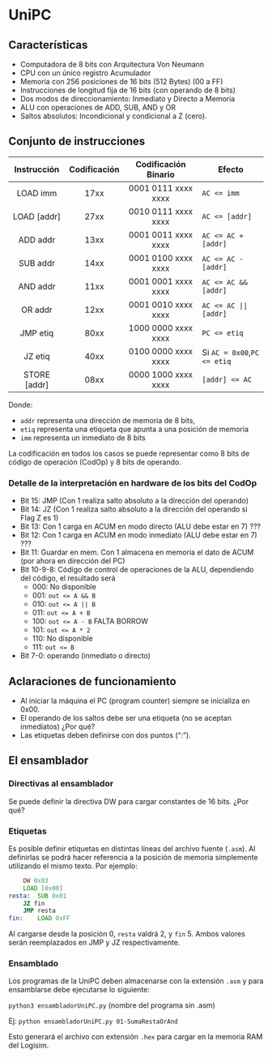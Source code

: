 # UniPC

## Características

- Computadora de 8 bits con Arquitectura Von Neumann
- CPU con un único registro Acumulador
- Memoria con 256 posiciones de 16 bits (512 Bytes) (00 a FF)
- Instrucciones de longitud fija de 16 bits (con operando de 8 bits)
- Dos modos de direccionamiento: Inmediato y Directo a Memoria
- ALU con operaciones de ADD, SUB, AND y OR 
- Saltos absolutos: Incondicional y condicional a Z (cero). 

## Conjunto de instrucciones

| Instrucción  | Codificación | Codificación Binario | Efecto                                            |
|:------------:|:------------:|:--------------------:|---------------------------------------------------|
|  LOAD imm    |     17xx     | 0001 0111 xxxx xxxx  | <code>AC <= imm</code>                            |
| LOAD [addr]  |     27xx     | 0010 0111 xxxx xxxx  | <code>AC <= [addr]</code>                         |
|   ADD addr   |     13xx     | 0001 0011 xxxx xxxx  | <code>AC <= AC + [addr]</code>                    |
|   SUB addr   |     14xx     | 0001 0100 xxxx xxxx  | <code>AC <= AC - [addr]</code>                    |
|   AND addr   |     11xx     | 0001 0001 xxxx xxxx  | <code>AC <= AC && [addr]</code>                   |
|   OR addr    |     12xx     | 0001 0010 xxxx xxxx  | <code>AC <= AC &vert;&vert; [addr]</code>         |
|   JMP etiq   |     80xx     | 1000 0000 xxxx xxxx  | <code>PC <= etiq</code>                           |
|   JZ etiq    |     40xx     | 0100 0000 xxxx xxxx  | Si <code>AC = 0x00</code>,<code>PC <= etiq</code> |
| STORE [addr] |     08xx     | 0000 1000 xxxx xxxx  | <code>[addr] <= AC</code>                         |

Donde:
 - `addr` representa una dirección de memoria de 8 bits, 
 - `etiq` representa una etiqueta que apunta a una posición de memoria
 - `imm` representa un inmediato de 8 bits

La codificación en todos los casos se puede representar como 8 bits de código de operación (CodOp) y 8 bits de operando.

### Detalle de la interpretación en hardware de los bits del CodOp

- Bit 15: JMP (Con 1 realiza salto absoluto a la dirección del operando)
- Bit 14: JZ (Con 1 realiza salto absoluto a la dirección del operando si Flag Z es 1)
- Bit 13: Con 1 carga en ACUM en modo directo (ALU debe estar en 7) ???
- Bit 12: Con 1 carga en ACUM en modo inmediato (ALU debe estar en 7) ???
- Bit 11: Guardar en mem. Con 1 almacena en memoria el dato de ACUM (por ahora en dirección del PC)
- Bit 10-9-8: Código de control de operaciones de la ALU, dependiendo del código, el resultado será
  - 000: No disponible
  - 001: `out <= A && B`
  - 010: `out <= A || B`
  - 011: `out <= A + B`
  - 100: `out <= A - B` FALTA BORROW
  - 101: `out <= A * 2` 
  - 110: No disponible 
  - 111: `out <= B`
- Bit 7-0: operando (inmediato o directo)



## Aclaraciones de funcionamiento

- Al iniciar la máquina el PC (program counter) siempre se inicializa en 0x00.
- El operando de los saltos debe ser una etiqueta (no se aceptan inmediatos)  ¿Por qué?
- Las etiquetas deben definirse con dos puntos (“:”).

## El ensamblador

### Directivas al ensamblador

Se puede definir la directiva DW para cargar constantes de 16 bits. ¿Por qué? 

### Etiquetas

Es posible definir etiquetas en distintas líneas del archivo fuente (`.asm`). 
Al definirlas se podrá hacer referencia a la posición de memoria simplemente utilizando el mismo texto. 
Por ejemplo:
```asm
	DW 0x03
	LOAD [0x00]
resta:  SUB 0x01
	JZ fin
	JMP resta
fin: 	LOAD 0xFF
```
Al cargarse desde la posición 0, `resta` valdrá 2, y `fin` 5. Ambos valores serán reemplazados en JMP y JZ respectivamente. 

### Ensamblado
Los programas de la UniPC deben almacenarse con la extensión `.asm` y para 
ensamblarse debe ejecutarse lo siguiente:

`python3 ensambladorUniPC.py` (nombre del programa sin .asm)

Ej: `python ensambladorUniPC.py 01-SumaRestaOrAnd`

Esto generará el archivo con extensión `.hex` para cargar en la memoria RAM del Logisim.


